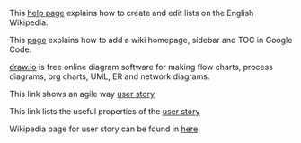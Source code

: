 This [help page](http://en.wikipedia.org/wiki/Help:List) explains how to create and edit lists on the English Wikipedia.

This [page](http://www.xaprb.com/blog/2009/07/01/how-to-add-a-wiki-homepage-sidebar-and-toc-in-google-code/) explains how to add a wiki homepage, sidebar and TOC in Google Code.

[draw.io](https://www.draw.io) is free online diagram software for making flow charts, process diagrams, org charts, UML, ER and network diagrams.

This link shows an agile way [user story](http://www.alexandercowan.com/best-agile-user-story/)

This link lists the useful properties of the [user story](https://help.rallydev.com/writing-great-user-story)

Wikipedia page for user story can be found in [here](http://en.wikipedia.org/wiki/User_story)